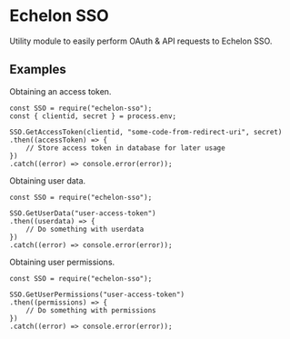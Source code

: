 # Echelon SSO
Utility module to easily perform OAuth & API requests to Echelon SSO.

## Examples
Obtaining an access token.
```JS
const SSO = require("echelon-sso");
const { clientid, secret } = process.env;

SSO.GetAccessToken(clientid, "some-code-from-redirect-uri", secret)
.then((accessToken) => {
    // Store access token in database for later usage
})
.catch((error) => console.error(error));
```

Obtaining user data.
```JS
const SSO = require("echelon-sso");

SSO.GetUserData("user-access-token")
.then((userdata) => {
    // Do something with userdata
})
.catch((error) => console.error(error));
```

Obtaining user permissions.
```JS
const SSO = require("echelon-sso");

SSO.GetUserPermissions("user-access-token")
.then((permissions) => {
    // Do something with permissions
})
.catch((error) => console.error(error));
```